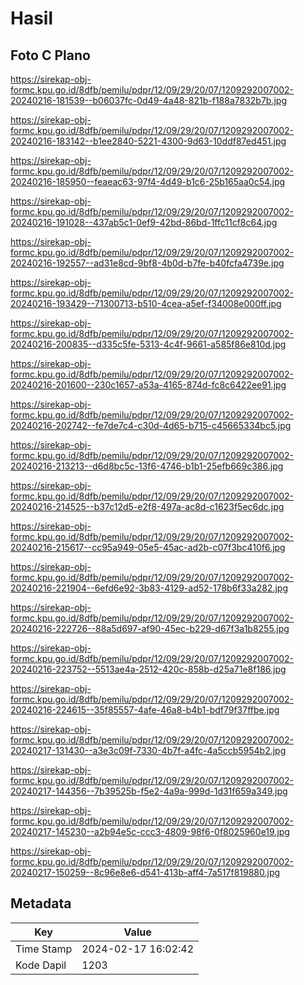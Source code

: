 # Hasil

## Foto C Plano

https://sirekap-obj-formc.kpu.go.id/8dfb/pemilu/pdpr/12/09/29/20/07/1209292007002-20240216-181539--b06037fc-0d49-4a48-821b-f188a7832b7b.jpg

https://sirekap-obj-formc.kpu.go.id/8dfb/pemilu/pdpr/12/09/29/20/07/1209292007002-20240216-183142--b1ee2840-5221-4300-9d63-10ddf87ed451.jpg

https://sirekap-obj-formc.kpu.go.id/8dfb/pemilu/pdpr/12/09/29/20/07/1209292007002-20240216-185950--feaeac63-97f4-4d49-b1c6-25b165aa0c54.jpg

https://sirekap-obj-formc.kpu.go.id/8dfb/pemilu/pdpr/12/09/29/20/07/1209292007002-20240216-191028--437ab5c1-0ef9-42bd-86bd-1ffc11cf8c64.jpg

https://sirekap-obj-formc.kpu.go.id/8dfb/pemilu/pdpr/12/09/29/20/07/1209292007002-20240216-192557--ad31e8cd-9bf8-4b0d-b7fe-b40fcfa4739e.jpg

https://sirekap-obj-formc.kpu.go.id/8dfb/pemilu/pdpr/12/09/29/20/07/1209292007002-20240216-193429--71300713-b510-4cea-a5ef-f34008e000ff.jpg

https://sirekap-obj-formc.kpu.go.id/8dfb/pemilu/pdpr/12/09/29/20/07/1209292007002-20240216-200835--d335c5fe-5313-4c4f-9661-a585f86e810d.jpg

https://sirekap-obj-formc.kpu.go.id/8dfb/pemilu/pdpr/12/09/29/20/07/1209292007002-20240216-201600--230c1657-a53a-4165-874d-fc8c6422ee91.jpg

https://sirekap-obj-formc.kpu.go.id/8dfb/pemilu/pdpr/12/09/29/20/07/1209292007002-20240216-202742--fe7de7c4-c30d-4d65-b715-c45665334bc5.jpg

https://sirekap-obj-formc.kpu.go.id/8dfb/pemilu/pdpr/12/09/29/20/07/1209292007002-20240216-213213--d6d8bc5c-13f6-4746-b1b1-25efb669c386.jpg

https://sirekap-obj-formc.kpu.go.id/8dfb/pemilu/pdpr/12/09/29/20/07/1209292007002-20240216-214525--b37c12d5-e2f8-497a-ac8d-c1623f5ec6dc.jpg

https://sirekap-obj-formc.kpu.go.id/8dfb/pemilu/pdpr/12/09/29/20/07/1209292007002-20240216-215617--cc95a949-05e5-45ac-ad2b-c07f3bc410f6.jpg

https://sirekap-obj-formc.kpu.go.id/8dfb/pemilu/pdpr/12/09/29/20/07/1209292007002-20240216-221904--6efd6e92-3b83-4129-ad52-178b6f33a282.jpg

https://sirekap-obj-formc.kpu.go.id/8dfb/pemilu/pdpr/12/09/29/20/07/1209292007002-20240216-222726--88a5d697-af90-45ec-b229-d67f3a1b8255.jpg

https://sirekap-obj-formc.kpu.go.id/8dfb/pemilu/pdpr/12/09/29/20/07/1209292007002-20240216-223752--5513ae4a-2512-420c-858b-d25a71e8f186.jpg

https://sirekap-obj-formc.kpu.go.id/8dfb/pemilu/pdpr/12/09/29/20/07/1209292007002-20240216-224615--35f85557-4afe-46a8-b4b1-bdf79f37ffbe.jpg

https://sirekap-obj-formc.kpu.go.id/8dfb/pemilu/pdpr/12/09/29/20/07/1209292007002-20240217-131430--a3e3c09f-7330-4b7f-a4fc-4a5ccb5954b2.jpg

https://sirekap-obj-formc.kpu.go.id/8dfb/pemilu/pdpr/12/09/29/20/07/1209292007002-20240217-144356--7b39525b-f5e2-4a9a-999d-1d31f659a349.jpg

https://sirekap-obj-formc.kpu.go.id/8dfb/pemilu/pdpr/12/09/29/20/07/1209292007002-20240217-145230--a2b94e5c-ccc3-4809-98f6-0f8025960e19.jpg

https://sirekap-obj-formc.kpu.go.id/8dfb/pemilu/pdpr/12/09/29/20/07/1209292007002-20240217-150259--8c96e8e6-d541-413b-aff4-7a517f819880.jpg


## Metadata

| Key        | Value               |
| ---------- | ------------------- |
| Time Stamp | 2024-02-17 16:02:42 |
| Kode Dapil | 1203                |



